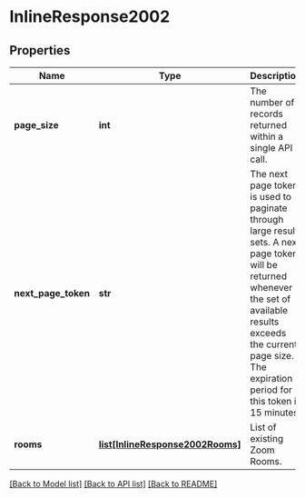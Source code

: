 # InlineResponse2002

## Properties
Name | Type | Description | Notes
------------ | ------------- | ------------- | -------------
**page_size** | **int** | The number of records returned within a single API call. | [optional] 
**next_page_token** | **str** | The next page token is used to paginate through large result sets. A next page token will be returned whenever the set of available results exceeds the current page size. The expiration period for this token is 15 minutes. | [optional] 
**rooms** | [**list[InlineResponse2002Rooms]**](InlineResponse2002Rooms.md) | List of existing Zoom Rooms. | [optional] 

[[Back to Model list]](../README.md#documentation-for-models) [[Back to API list]](../README.md#documentation-for-api-endpoints) [[Back to README]](../README.md)


